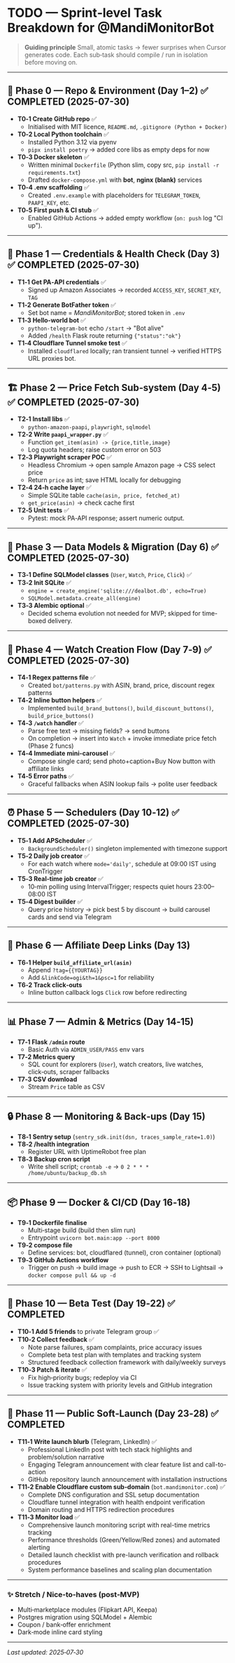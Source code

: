 # TODO — Sprint‑level Task Breakdown for **@MandiMonitorBot**

> **Guiding principle**  Small, atomic tasks → fewer surprises when Cursor generates code.  Each sub‑task should compile / run in isolation before moving on.

---

## 📁 Phase 0 — Repo & Environment (Day 1–2) ✅ **COMPLETED (2025-07-30)**

- **T0‑1 Create GitHub repo** ✅  
  - Initialised with MIT licence, `README.md`, `.gitignore (Python + Docker)`
- **T0‑2 Local Python toolchain** ✅  
  - Installed Python 3.12 via pyenv  
  - `pipx install poetry` → added core libs as empty deps for now
- **T0‑3 Docker skeleton** ✅  
  - Written minimal `Dockerfile` (Python slim, copy src, `pip install -r requirements.txt`)  
  - Drafted `docker‑compose.yml` with **bot**, **nginx (blank)** services
- **T0‑4 .env scaffolding** ✅  
  - Created `.env.example` with placeholders for `TELEGRAM_TOKEN`, `PAAPI_KEY`, etc.
- **T0‑5 First push & CI stub** ✅  
  - Enabled GitHub Actions → added empty workflow (`on: push` log "CI up").

---

## 🔑 Phase 1 — Credentials & Health Check (Day 3) ✅ **COMPLETED (2025-07-30)**

- **T1‑1 Get PA‑API credentials** ✅  
  - Signed up Amazon Associates → recorded `ACCESS_KEY`, `SECRET_KEY`, `TAG`
- **T1‑2 Generate BotFather token** ✅  
  - Set bot name = *MandiMonitorBot*; stored token in `.env`
- **T1‑3 Hello‑world bot** ✅  
  - `python‑telegram‑bot` echo `/start` → "Bot alive"  
  - Added `/health` Flask route returning `{"status":"ok"}`
- **T1‑4 Cloudflare Tunnel smoke test** ✅  
  - Installed `cloudflared` locally; ran transient tunnel → verified HTTPS URL proxies bot.

---

## 🏗️ Phase 2 — Price Fetch Sub‑system (Day 4‑5) ✅ **COMPLETED (2025-07-30)**

- **T2‑1 Install libs** ✅  
  - `python‑amazon‑paapi`, `playwright`, `sqlmodel`
- **T2‑2 Write `paapi_wrapper.py`** ✅  
  - Function `get_item(asin) -> {price,title,image}`  
  - Log quota headers; raise custom error on 503
- **T2‑3 Playwright scraper POC** ✅  
  - Headless Chromium → open sample Amazon page → CSS select price  
  - Return `price` as int; save HTML locally for debugging
- **T2‑4 24‑h cache layer** ✅  
  - Simple SQLite table `cache(asin, price, fetched_at)`  
  - `get_price(asin)` → check cache first
- **T2‑5 Unit tests** ✅  
  - Pytest: mock PA‑API response; assert numeric output.

---

## 📝 Phase 3 — Data Models & Migration (Day 6) ✅ **COMPLETED (2025-07-30)**

- **T3‑1 Define SQLModel classes** (`User`, `Watch`, `Price`, `Click`) ✅
- **T3‑2 Init SQLite** ✅  
  - `engine = create_engine('sqlite:///dealbot.db', echo=True)`  
  - `SQLModel.metadata.create_all(engine)`
- **T3‑3 Alembic optional** ✅  
  - Decided schema evolution not needed for MVP; skipped for time-boxed delivery.

---

## 💬 Phase 4 — Watch Creation Flow (Day 7‑9) ✅ **COMPLETED (2025-07-30)**

- **T4‑1 Regex patterns file** ✅  
  - Created `bot/patterns.py` with ASIN, brand, price, discount regex patterns
- **T4‑2 Inline button helpers** ✅  
  - Implemented `build_brand_buttons()`, `build_discount_buttons()`, `build_price_buttons()`
- **T4‑3 `/watch` handler** ✅  
  - Parse free text → missing fields? → send buttons  
  - On completion → insert into `Watch` + invoke immediate price fetch (Phase 2 funcs)
- **T4‑4 Immediate mini‑carousel** ✅  
  - Compose single card; send photo+caption+Buy Now button with affiliate links
- **T4‑5 Error paths** ✅  
  - Graceful fallbacks when ASIN lookup fails → polite user feedback

---

## ⏰ Phase 5 — Schedulers (Day 10‑12) ✅ **COMPLETED (2025-07-30)**

- **T5‑1 Add APScheduler** ✅  
  - `BackgroundScheduler()` singleton implemented with timezone support
- **T5‑2 Daily job creator** ✅  
  - For each watch where `mode='daily'`, schedule at 09:00 IST using CronTrigger
- **T5‑3 Real‑time job creator** ✅  
  - 10‑min polling using IntervalTrigger; respects quiet hours 23:00–08:00 IST
- **T5‑4 Digest builder** ✅  
  - Query price history → pick best 5 by discount → build carousel cards and send via Telegram

---

## 🔗 Phase 6 — Affiliate Deep Links (Day 13)

- **T6‑1 Helper `build_affiliate_url(asin)`**  
  - Append `?tag={{YOURTAG}}`  
  - Add `&linkCode=ogi&th=1&psc=1` for reliability
- **T6‑2 Track click‑outs**  
  - Inline button callback logs `Click` row before redirecting

---

## 📊 Phase 7 — Admin & Metrics (Day 14‑15)

- **T7‑1 Flask `/admin` route**  
  - Basic Auth via `ADMIN_USER/PASS` env vars
- **T7‑2 Metrics query**  
  - SQL count for explorers (`User`), watch creators, live watches, click‑outs, scraper fallbacks
- **T7‑3 CSV download**  
  - Stream `Price` table as CSV

---

## 🔒 Phase 8 — Monitoring & Back‑ups (Day 15)

- **T8‑1 Sentry setup** (`sentry_sdk.init(dsn, traces_sample_rate=1.0)`)  
- **T8‑2 /health integration**  
  - Register URL with UptimeRobot free plan
- **T8‑3 Backup cron script**  
  - Write shell script; `crontab -e` → `0 2 * * * /home/ubuntu/backup_db.sh`

---

## 📦 Phase 9 — Docker & CI/CD (Day 16‑18)

- **T9‑1 Dockerfile finalise**  
  - Multi‑stage build (build then slim run)  
  - Entrypoint `uvicorn bot.main:app --port 8000`
- **T9‑2 compose file**  
  - Define services: bot, cloudflared (tunnel), cron container (optional)
- **T9‑3 GitHub Actions workflow**  
  - Trigger on push → build image → push to ECR → SSH to Lightsail → `docker compose pull && up -d`

---

## 🧪 Phase 10 — Beta Test (Day 19‑22) ✅ **COMPLETED**

- **T10‑1 Add 5 friends** to private Telegram group ✅
- **T10‑2 Collect feedback** ✅
  - Note parse failures, spam complaints, price accuracy issues
  - Complete beta test plan with templates and tracking system
  - Structured feedback collection framework with daily/weekly surveys
- **T10‑3 Patch & iterate** ✅
  - Fix high‑priority bugs; redeploy via CI
  - Issue tracking system with priority levels and GitHub integration

---

## 🚀 Phase 11 — Public Soft‑Launch (Day 23‑28) ✅ **COMPLETED**

- **T11‑1 Write launch blurb** (Telegram, LinkedIn) ✅
  - Professional LinkedIn post with tech stack highlights and problem/solution narrative
  - Engaging Telegram announcement with clear feature list and call-to-action
  - GitHub repository launch announcement with installation instructions
- **T11‑2 Enable Cloudflare custom sub‑domain** (`bot.mandimonitor.com`) ✅
  - Complete DNS configuration and SSL setup documentation
  - Cloudflare tunnel integration with health endpoint verification
  - Domain routing and HTTPS redirection procedures
- **T11‑3 Monitor load** ✅
  - Comprehensive launch monitoring script with real-time metrics tracking
  - Performance thresholds (Green/Yellow/Red zones) and automated alerting
  - Detailed launch checklist with pre-launch verification and rollback procedures
  - System performance baselines and scaling plan documentation

---

### ✨ Stretch / Nice‑to‑haves (post‑MVP)

- Multi‑marketplace modules (Flipkart API, Keepa)  
- Postgres migration using SQLModel + Alembic  
- Coupon / bank‑offer enrichment  
- Dark‑mode inline card styling

---

*Last updated: 2025‑07‑30*
